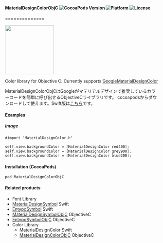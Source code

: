 #### MaterialDesignColorObjC ![CocoaPods Version](https://img.shields.io/cocoapods/v/MaterialDesignColorObjC.svg?style=flat) ![Platform](https://img.shields.io/cocoapods/p/MaterialDesignColorObjC.svg?style=flat) ![License](https://img.shields.io/cocoapods/l/MaterialDesignColorObjC.svg?style=flat)
==============

<img src="https://s3.amazonaws.com/cocoacontrols_production/uploads/control_image/image/6689/iOS_Simulator_Screen_Shot_2015.06.09_23.45.20.png" width="160px">


Color library for Objective C. Currently supports [GoogleMaterialDesignColor](https://www.google.com/design/spec/style/color.html)

MaterialDesignColorObjCはGoogleがマテリアルデザインで推奨しているカラーコードを簡単に呼び出せるObjectiveCライブラリです。 cocoapodsからダウンロードして使えます。Swift版は[こちら](https://github.com/tichise/MaterialDesignColor)です。

#### Examples

##### Image

```html
#import "MaterialDesignColor.h"

self.view.backgroundColor = [MaterialDesignColor red400];
self.view.backgroundColor = [MaterialDesignColor grey900];
self.view.backgroundColor = [MaterialDesignColor blue200];
```

#### Installation (CocoaPods)
`pod MaterialDesignColorObjC`

#### Related products

- Font Library
 - [MaterialDesignSymbol](https://github.com/tichise/MaterialDesignSymbol) Swift
 - [EntypoSymbol](https://github.com/tichise/EntypoSymbol) Swift
 - [MaterialDesignSymbolObjC](https://github.com/tichise/MaterialDesignSymbolObjC) ObjectiveC
 - [EntypoSymbolObjC](https://github.com/tichise/EntypoSymbolObjC) ObjectiveC
- Color Library
  - [MaterialDesignColor](https://github.com/tichise/MaterialDesignColor) Swift
  - [MaterialDesignColorObjC](https://github.com/tichise/MaterialDesignColorObjC) ObjectiveC
